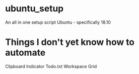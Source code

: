 # ubuntu_setup
An all in one setup script Ubuntu - specifically 18.10

# Things I don't yet know how to automate
Clipboard Indicator
Todo.txt
Workspace Grid
